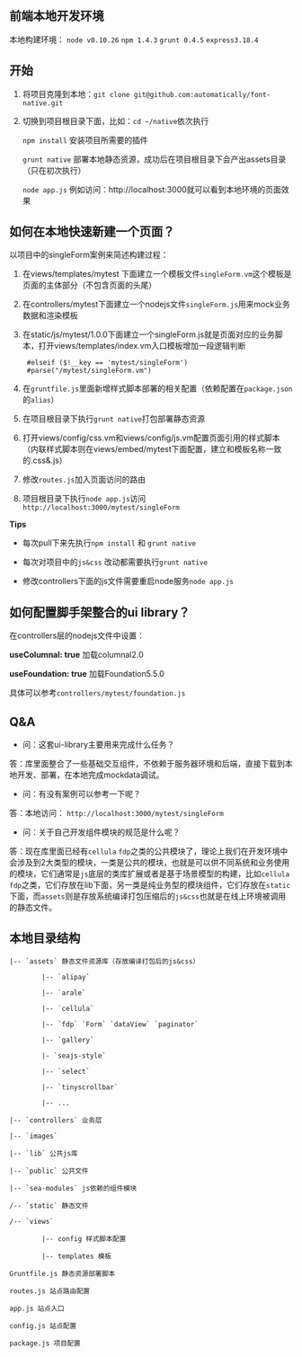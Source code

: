## 前端本地开发环境 ##

本地构建环境： `node v0.10.26` `npm 1.4.3` `grunt 0.4.5` `express3.18.4`

## 开始 ##

1. 将项目克隆到本地：`git clone git@github.com:automatically/font-native.git`

2. 切换到项目根目录下面，比如：`cd ~/native`依次执行

    `npm install` 安装项目所需要的插件

    `grunt native` 部署本地静态资源，成功后在项目根目录下会产出assets目录（只在初次执行）

    `node app.js` 例如访问：http://localhost:3000就可以看到本地环境的页面效果

## 如何在本地快速新建一个页面？ ##

以项目中的singleForm案例来简述构建过程：

1. 在views/templates/mytest 下面建立一个模板文件`singleForm.vm`这个模板是页面的主体部分（不包含页面的头尾）

2. 在controllers/mytest下面建立一个nodejs文件`singleForm.js`用来mock业务数据和渲染模板

3. 在static/js/mytest/1.0.0下面建立一个singleForm.js就是页面对应的业务脚本，打开views/templates/index.vm入口模板增加一段逻辑判断

        #elseif ($!__key == 'mytest/singleForm')
        #parse("/mytest/singleForm.vm")

4. 在`gruntfile.js`里面新增样式脚本部署的相关配置（依赖配置在`package.json`的`alias`）

5. 在项目根目录下执行`grunt native`打包部署静态资源

6. 打开views/config/css.vm和views/config/js.vm配置页面引用的样式脚本（内联样式脚本则在views/embed/mytest下面配置，建立和模板名称一致的.css&.js）

7. 修改`routes.js`加入页面访问的路由

8. 项目根目录下执行`node app.js`访问`http://localhost:3000/mytest/singleForm`

**Tips**

- 每次pull下来先执行`npm install` 和 `grunt native`

- 每次对项目中的`js&css` 改动都需要执行`grunt native`

- 修改controllers下面的js文件需要重启node服务`node app.js`

## 如何配置脚手架整合的ui library？ ##

在controllers层的nodejs文件中设置：

**useColumnal: true** 加载columnal2.0

**useFoundation: true** 加载Foundation5.5.0

具体可以参考`controllers/mytest/foundation.js`

## Q&A ##

- 问：这套ui-library主要用来完成什么任务？

答：库里面整合了一些基础交互组件，不依赖于服务器环境和后端，直接下载到本地开发、部署，在本地完成mockdata调试。

- 问：有没有案例可以参考一下呢？

答：本地访问： `http://localhost:3000/mytest/singleForm`

- 问：关于自己开发组件模块的规范是什么呢？

答：现在库里面已经有`cellula` `fdp`之类的公共模块了，理论上我们在开发环境中会涉及到2大类型的模块，一类是公共的模块，也就是可以供不同系统和业务使用的模块，它们通常是`js`底层的类库扩展或者是基于场景模型的构建，比如`cellula` `fdp`之类，它们存放在lib下面，另一类是纯业务型的模块组件，它们存放在`static`下面，而`assets`则是存放系统编译打包压缩后的`js&css`也就是在线上环境被调用的静态文件。

## 本地目录结构 ##

	|-- `assets` 静态文件资源库（存放编译打包后的js&css）
	
			|-- `alipay`
			
			|-- `arale`
			
			|-- `cellula`
			
			|-- `fdp` `Form` `dataView` `paginator`
			
			|-- `gallery`
			
			|- `seajs-style`
			
			|-- `select`
			
			|-- `tinyscrollbar`
			
			|-- ...
			
	|-- `controllers` 业务层
	
	|-- `images` 
	
	|-- `lib` 公共js库

    |-- `public` 公共文件

	|-- `sea-modules` js依赖的组件模块

	/-- `static` 静态文件
	
	/-- `views`
			
			|-- config 样式脚本配置
			
			|-- templates 模板
	
	Gruntfile.js 静态资源部署脚本

	routes.js 站点路由配置

	app.js 站点入口

	config.js 站点配置

	package.js 项目配置
	
